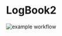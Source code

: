 # LogBook2


![example workflow](https://github.com/luziandrade/LogBook2/actions/workflows/main.yml/badge.svg)
